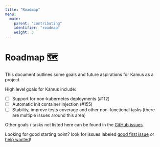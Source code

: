 ```yaml
---
title: "Roadmap"
menu:
  main:
    parent: "contributing"
    identifier: "roadmap"
    weight: 3
---
```

# Roadmap 🗺️

This document outlines some goals and future aspirations for Kamus
as a project.

High level goals for Kamus include:

- [ ] Support for non-kubernetes deployments (#112)
- [ ] Automatic init container injection (#155)
- [ ] Stability, improve tests coverage and other non-functional tasks (there are multiple issues around this area)

Other goals / tasks not listed here can be found in the [GitHub issues].

Looking for good starting point? look for issues labeled [good first issue] or [help wanted]!

[#112]: https://github.com/Soluto/kamus/issues/112
[#155]: https://github.com/Soluto/kamus/issues/155
[good first issue]: https://github.com/Soluto/kamus/labels/good%20first%20issue
[help wanted]: https://github.com/Soluto/kamus/labels/help%20wanted
[GitHub issues]: https://github.com/Soluto/Kamus/issues
